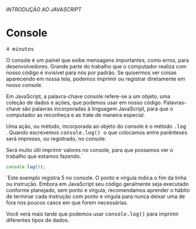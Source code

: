 ###### INTRODUÇÃO AO JAVASCRIPT  
# Console  
<kbd> 4 minutos </kbd> 
  
O console é um painel que exibe mensagens importantes, como erros, para desenvolvedores. Grande parte do trabalho que o computador realiza com nosso código é invisível para nós por padrão. Se quisermos ver coisas aparecendo em nossa tela, podemos imprimir ou registrar diretamente em nosso console.

Em JavaScript, a palavra-chave console refere-se a um objeto, uma coleção de dados e ações, que podemos usar em nosso código. Palavras-chave são palavras incorporadas à linguagem JavaScript, para que o computador as reconheça e as trate de maneira especial.

Uma ação, ou método, incorporada ao objeto do console é o método <kbd> .log </kbd>. Quando escrevemos <kbd> console.log() </kbd> o que colocamos entre parênteses será impresso, ou registrado, no console.

Será muito útil imprimir valores no console, para que possamos ver o trabalho que estamos fazendo.`
``` javascript
console.log(5);
```
`Este exemplo registra 5 no console. O ponto e vírgula indica o fim da linha ou instrução. Embora em JavaScript seu código geralmente seja executado conforme planejado, sem ponto e vírgula, recomendamos aprender o hábito de terminar cada instrução com ponto e vírgula para nunca deixar uma de fora nos poucos casos em que forem necessárias.

Você verá mais tarde que podemos usar <kbd>console.log()</kbd> para imprimir diferentes tipos de dados.